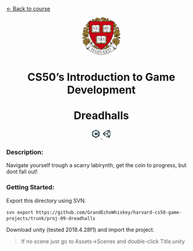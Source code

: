 [<- Back to course](../README.md)

<p align="center"><a href="https://cs50.harvard.edu/games/2018">
  <img src="https://github.com/GrandEchoWhiskey/grandechowhiskey/blob/main/icons/course/harvard100.png" /><br>
</a></p>
<h1 align="center">CS50’s Introduction to Game Development<br><br>Dreadhalls</h1>

<p align="center"><a href="#">
  <img src="https://github.com/GrandEchoWhiskey/grandechowhiskey/blob/main/icons/programming/csharp.png" />
  <img src="https://github.com/GrandEchoWhiskey/grandechowhiskey/blob/main/icons/programming/unity.png" />
</a></p>

### Description:
Navigate yourself trough a scarry labirynth, get the coin to progress, but dont fall out!

### Getting Started:
Export this directory using SVN.
```
svn export https://github.com/GrandEchoWhiskey/harvard-cs50-game-projects/trunk/proj-09-dreadhalls
```
Download unity (tested 2018.4.28f1) and import the project.
> If no scene just go to Assets->Scenes and double-click Title.unity
